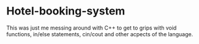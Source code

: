 # Hotel-booking-system
This was just me messing around with C++ to get to grips with void functions, in/else statements, cin/cout and other acpects of the language. 
